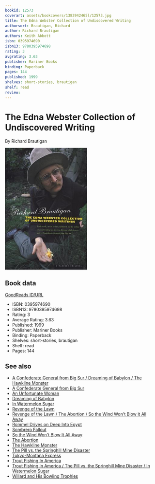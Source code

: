 ```yaml
---
bookid: 12573
coverart: assets/bookcovers/1382942465l/12573.jpg
title: The Edna Webster Collection of Undiscovered Writing
authorsort: Brautigan, Richard
author: Richard Brautigan
authors: Keith Abbott
isbn: 0395974690
isbn13: 9780395974698
rating: 3
avgrating: 3.63
publisher: Mariner Books
binding: Paperback
pages: 144
published: 1999
shelves: short-stories, brautigan
shelf: read
review: 
---
```


# The Edna Webster Collection of Undiscovered Writing

By Richard Brautigan

![](../../assets/bookcovers/1382942465l/12573.jpg)

## Book data

[GoodReads ID/URL](https://www.goodreads.com/book/show/12573)

- ISBN: 0395974690
- ISBN13: 9780395974698
- Rating: 3
- Average Rating: 3.63
- Published: 1999
- Publisher: Mariner Books
- Binding: Paperback
- Shelves: short-stories, brautigan
- Shelf: read
- Pages: 144


## See also

- [A Confederate General from Big Sur / Dreaming of Babylon / The Hawkline Monster](A_Confederate_General_from_Big_Sur_-_Dreaming_of_Babylon_-_The_Hawkline_Monster.md)
- [A Confederate General from Big Sur](A_Confederate_General_from_Big_Sur.md)
- [An Unfortunate Woman](An_Unfortunate_Woman.md)
- [Dreaming of Babylon](Dreaming_of_Babylon.md)
- [In Watermelon Sugar](In_Watermelon_Sugar.md)
- [Revenge of the Lawn](Revenge_of_the_Lawn.md)
- [Revenge of the Lawn / The Abortion / So the Wind Won't Blow it All Away](Revenge_of_the_Lawn_-_The_Abortion_-_So_the_Wind_Wont_Blow_it_All_Away.md)
- [Rommel Drives on Deep Into Egypt](Rommel_Drives_on_Deep_Into_Egypt.md)
- [Sombrero Fallout](Sombrero_Fallout.md)
- [So the Wind Won't Blow It All Away](So_the_Wind_Wont_Blow_It_All_Away.md)
- [The Abortion](The_Abortion.md)
- [The Hawkline Monster](The_Hawkline_Monster.md)
- [The Pill vs. the Springhill Mine Disaster](The_Pill_vs_the_Springhill_Mine_Disaster.md)
- [Tokyo-Montana Express](Tokyo-Montana_Express.md)
- [Trout Fishing In America](Trout_Fishing_In_America.md)
- [Trout Fishing in America / The Pill vs. the Springhill Mine Disaster / In Watermelon Sugar](Trout_Fishing_in_America_-_The_Pill_vs_the_Springhill_Mine_Disaster_-_In_Watermelon_Sugar.md)
- [Willard and His Bowling Trophies](Willard_and_His_Bowling_Trophies.md)
